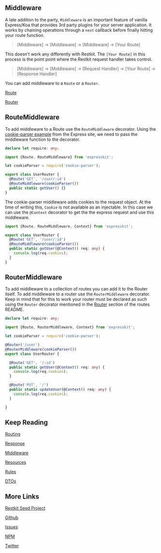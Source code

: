 Middleware
----------

A late addition to the party, `Middleware` is an important feature of vanilla Express/Koa that
provides 3rd party plugins for your server application. It works by chaining operations
through a `next` callback before finally hitting your route function.

> [Middleware] -> [Middleware] -> [Middleware] -> [Your Route]

This doesn't work any differently with Restkit. The `[Your Route]` in this process
is the point point where the Restkit request handler takes control.

> [Middleware] -> [Middleware] -> [Request Handler] -> [Your Route] -> [Response Handler]

You can add middleware to a `Route` or a `Router`.

[Route](#route)

[Router](#router)

<a name="route"></a>
## RouteMiddleware

To add middleware to a Route use the `RouteMiddleware` decorator.
Using the [cookie-parser example](http://expressjs.com/en/guide/using-middleware.html#middleware.third-party)
from the Express site, we need to pass the middleware function to the decorator.

```typescript
declare let require: any;

import {Route, RouteMiddleware} from 'expresskit';

let cookieParser = require('cookie-parser');

export class UserRouter {
  @Route('GET', '/user/:id')
  @RouteMiddleware(cookieParser())
  public static getUser() {}
}
```

The cookie-parser middleware adds cookies to the request object. At the time of
writing this, `Cookie` is not available as an injectable. In this case we can
use the `@Context` decorator to get the the express request and use this middleware.

```typescript
import {Route, RouteMiddleware, Context} from 'expresskit';

export class UserRouter {
  @Route('GET', '/user/:id')
  @RouteMiddleware(cookieParser())
  public static getUser(@Context() req: any) {
    console.log(req.cookies);
  }
}
```

<a name="router"></a>
## RouterMiddleware

To add middleware to a collection of routes you can add it to the Router itself.
To add middleware to a router use the `RouterMiddleware` decorator. Keep in mind that
for this to work your router must be declared as such using the `Router` decorator
mentioned in the [Router](/route/README.md#router) section of the routes README.

```typescript
declare let require: any;

import {Route, RouterMiddleware, Context} from 'expresskit';

let cookieParser = require('cookie-parser');

@Router('/user')
@RouterMiddleware(cookieParser())
export class UserRouter {

  @Route('GET', '/:id')
  public static getUser(@Context() req: any) {
    console.log(req.cookies);
  }

  @Route('PUT', '/')
  public static updateUser(@Context() req: any) {
    console.log(req.cookies);
  }

}
```

## Keep Reading

[Routing](/route/README.md)

[Response](/response/README.md)

[Middleware](/middleware/README.md)

[Resources](/resource/README.md)

[Rules](/rule/README.md)

[DTOs](/dto/README.md)

## More Links

[Restkit Seed Project](https://github.com/iamchairs/restkit-seed)

[Github](https://github.com/iamchairs/restkit)

[Issues](https://github.com/iamchairs/restkit/issues)

[NPM](https://www.npmjs.com/package/restkit)

[Twitter](https://twitter.com/micahwllmsn)